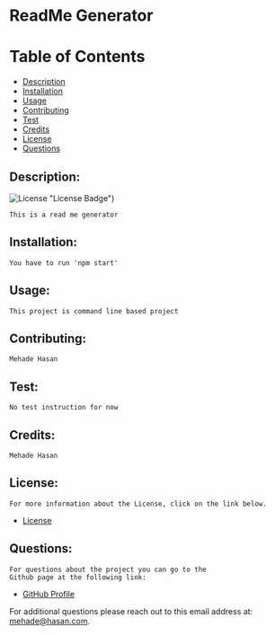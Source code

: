 
# ReadMe Generator

# Table of Contents

- [Description](#description)
- [Installation](#installation)
- [Usage](#usage)
- [Contributing](#contributing)
- [Test](#test)
- [Credits](#credits)
- [License](#license)
- [Questions](#questions)

## Description:
![License](https://img.shields.io/badge/License=Apache-blue.svg) "License Badge")

    This is a read me generator

## Installation:
    You have to run 'npm start'
## Usage:
    This project is command line based project
## Contributing:
    Mehade Hasan
## Test:
    No test instruction for now
## Credits:
    Mehade Hasan
## License:
    For more information about the License, click on the link below.

- [License](https://opensource.org/licenses/Apache)

## Questions:
    For questions about the project you can go to the 
    Github page at the following link:

- [GitHub Profile](https://github.com/mehadehasan)

For additional questions please reach out to this email address at: mehade@hasan.com.
